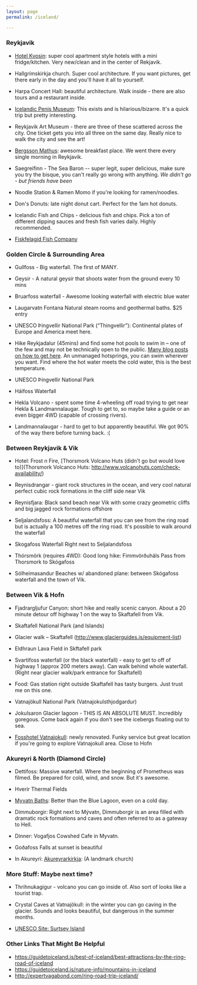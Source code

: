 ```yaml
---
layout: page
permalink: /iceland/

---
```


### Reykjavik
  - [Hotel Kvosin](http://kvosinhotel.is/): super cool apartment style hotels with a mini fridge/kitchen. Very new/clean and in the center of Rekjavik.
  
  - Hallgrímskirkja church. Super cool architecture. If you want pictures, get there early in the day and you'll have it all to yourself.

  - Harpa Concert Hall: beautiful architecture. Walk inside - there are also tours and a restaurant inside.

<!--   - MUSEUM: THE CULTURE HOUSE : Hverfisgata 15, Reykjavik -->
  - [Icelandic Penis Museum](http://phallus.is/en/): This exists and is hilarious/bizarre. It's a quick trip but pretty interesting.

  - Reykjavik Art Museum - there are three of these scattered across the city. One ticket gets you into all three on the same day. Really nice to walk the city and see the art!

<!--  - Mokka for Coffee - good coffee, particular the Mocha, they use legit chocolate, also their breakfast menu is off the chain. try the big slice of toast with marmalade and cheese. it's a strange icelandic breakfast thing, delicious.-->
 - [Bergsson Mathus](http://www.bergsson.net/mathus): awesome breakfast place. We went there every single morning in Reykjavik.
<!--  - Tapas Barinn for dinner! -->

  - Saegreifinn - The Sea Baron -- super legit, super delicious, make sure you try the bisque, you can't really go wrong with anything. *We didn't go - but friends have been*

  - Noodle Station & Ramen Momo if you're looking for ramen/noodles.

  - Don's Donuts: late night donut cart. Perfect for the 1am hot donuts.

  - Icelandic Fish and Chips - delicious fish and chips. Pick a ton of different dipping sauces and fresh fish varies daily. Highly recommended.

  - [Fiskfelagid Fish Company](http://www.fiskfelagid.is/en/)

### Golden Circle & Surrounding Area

- Gullfoss - Big waterfall. The first of MANY.

- Geysir - A natural geysir that shoots water from the ground every 10 mins

- Bruarfoss waterfall - Awesome looking waterfall with electric blue water

- Laugarvatn Fontana Natural steam rooms and geothermal baths. $25 entry

- UNESCO Þingvellir National Park (“Thingvellir”): Continental plates of Europe and America meet here.

- Hike Reykjadalur (45mins) and find some hot pools to swim in – one of the few and may not be technically open to the public. [Many blog posts on how to get here](http://www.fontana.is/en/openinghoursandservices). An unmanaged hotsprings, you can swim wherever you want. Find where the hot water meets the cold water, this is the best temperature.

- UNESCO Þingvellir National Park

- Háifoss Waterfall

- Hekla Volcano - spent some time 4-wheeling off road trying to get near Hekla & Landmannalaugar. Tough to get to, so maybe take a guide or an even bigger 4WD (capable of crossing rivers).

- Landmannalaugar - hard to get to but apparently beautiful. We got 90% of the way there before turning back. :(

### Between Reykjavik & Vik

 - Hotel: Frost n Fire, [Thorsmork Volcano Huts (didn't go but would love to)](Thorsmork Volcanco Huts: http://www.volcanohuts.com/check-availability/)
- Reynisdrangar - giant rock structures in the ocean, and very cool natural perfect cubic rock formations in the cliff side near Vik

- Reynisfjara: Black sand beach near Vik with some crazy geometric cliffs and big jagged rock formations offshore

- Seljalandsfoss: A beautiful waterfall that you can see from the ring road but is actually a 100 metres off the ring road. It's possible to walk around the waterfall

- Skogafoss Waterfall Right next to Seljalandsfoss

- Thórsmörk (requires 4WD): Good long hike: Fimmvörðuháls Pass from Thorsmork to Skógafoss

- Sólheimasandur Beaches w/ abandoned plane: between Skógafoss waterfall and the town of Vik.

### Between Vik & Hofn

 - Fjadrargljufur Canyon: short hike and really scenic canyon. About a 20 minute detour off highway 1 on the way to Skaftafell from Vik.

 - Skaftafell National Park (and Islands)

 - Glacier walk – Skaftafell (http://www.glacierguides.is/equipment-list)

 - Eldhraun Lava Field in Skftafell park

 - Svartifoss waterfall (or the black waterfall) - easy to get to off of highway 1 (approx 200 meters away). Can walk behind whole waterfall. (Right near glacier walk/park entrance for Skaftafell)

  - Food: Gas station right outside Skaftafell has tasty burgers. Just trust me on this one.

 - Vatnajökull National Park (Vatnajokulsthjodgardur)

 - Jokulsaron Glacier lagoon - THIS IS AN ABSOLUTE MUST. Incredibly goregous. Come back again if you don't see the icebergs floating out to sea.

 - [Fosshotel Vatnajokull](http://www.fosshotel.is/hotels/fosshotel-in-the-south-east/fosshotel-vatnajokull/): newly renovated. Funky service but great location if you're going to explore Vatnajokull area. Close to Hofn



### Akureyri & North (Diamond Circle)

- Dettifoss: Massive waterfall. Where the beginning of Prometheus was filmed. Be prepared for cold, wind, and snow. But it's awesome.

- Hverir Thermal Fields

- [Myvatn Baths](http://www.myvatnnaturebaths.is/en/lagoon): Better than the Blue Lagoon, even on a cold day.

- Dimmuborgir: Right next to Mývatn, Dimmuborgir is an area filled with dramatic rock formations and caves and often referred to as a gateway to Hell.

- Dinner: Vogafjos Cowshed Cafe in Myvatn.

- Goðafoss Falls at sunset is beautiful

- In Akureyri: [Akureyrarkirkja](www.akirkja.is): (A landmark church)

### More Stuff: Maybe next time?

 - Thrihnukagigur - volcano you can go inside of. Also sort of looks like a tourist trap.

 - Crystal Caves at Vatnajökull: in the winter you can go caving in the glacier. Sounds and looks beautiful, but dangerous in the summer months.

 - [UNESCO Site: Surtsey Island](http://whc.unesco.org/en/list/1267)

### Other Links That Might Be Helpful
 - https://guidetoiceland.is/best-of-iceland/best-attractions-by-the-ring-road-of-iceland
 - https://guidetoiceland.is/nature-info/mountains-in-iceland
 - http://expertvagabond.com/ring-road-trip-iceland/

